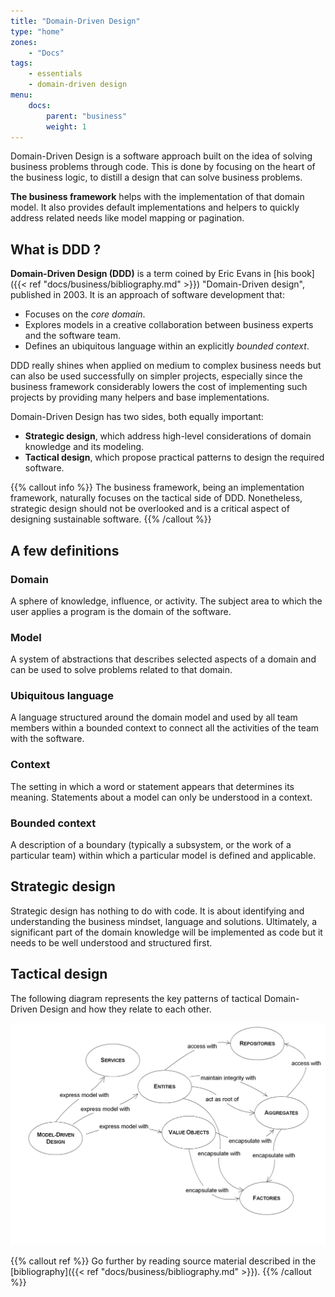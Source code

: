 ```yaml
---
title: "Domain-Driven Design"
type: "home"
zones:
    - "Docs"
tags:
    - essentials
    - domain-driven design
menu:
    docs:
        parent: "business" 
        weight: 1
---
```


Domain-Driven Design is a software approach built on the idea of solving business problems through code. This is done by 
focusing on the heart of the business logic, to distill a design that can solve business problems.

**The business framework** helps with the implementation of that domain model. It also provides default implementations and 
helpers to quickly address related needs like model mapping or pagination. 

## What is DDD ?

**Domain-Driven Design (DDD)** is a term coined by Eric Evans in [his book]({{< ref "docs/business/bibliography.md" >}}) 
"Domain-Driven design", published in 2003. It is an approach of software development that:

* Focuses on the _core domain_.
* Explores models in a creative collaboration between business experts and the software team.
* Defines an ubiquitous language within an explicitly _bounded context_.

DDD really shines when applied on medium to complex business needs but can also be used successfully on simpler projects, 
especially since the business framework considerably lowers the cost of implementing such projects by providing many 
helpers and base implementations.

Domain-Driven Design has two sides, both equally important: 

* **Strategic design**, which address high-level considerations of domain knowledge and its modeling.
* **Tactical design**, which propose practical patterns to design the required software.

{{% callout info %}}
The business framework, being an implementation framework, naturally focuses on the tactical side of DDD. Nonetheless,
strategic design should not be overlooked and is a critical aspect of designing sustainable software.
{{% /callout %}}

## A few definitions

### Domain
A sphere of knowledge, influence, or activity. The subject area to which the user applies a program is the domain of the software.

### Model
A system of abstractions that describes selected aspects of a domain and can be used to solve problems related to that domain.

### Ubiquitous language
A language structured around the domain model and used by all team members within a bounded context to connect all the activities of the team with the software.

### Context
The setting in which a word or statement appears that determines its meaning. Statements about a model can only be understood in a context.

### Bounded context
A description of a boundary (typically a subsystem, or the work of a particular team) within which a particular model is defined and applicable.

## Strategic design

Strategic design has nothing to do with code. It is about identifying and understanding the business mindset, language and 
solutions. Ultimately, a significant part of the domain knowledge will be implemented as code but it needs to be well
understood and structured first.

## Tactical design

The following diagram represents the key patterns of tactical Domain-Driven Design and how they relate to each other. 

![Tactical domain-driven design](img/all-domain.png)

{{% callout ref %}}
Go further by reading source material described in the [bibliography]({{< ref "docs/business/bibliography.md" >}}).
{{% /callout %}}
